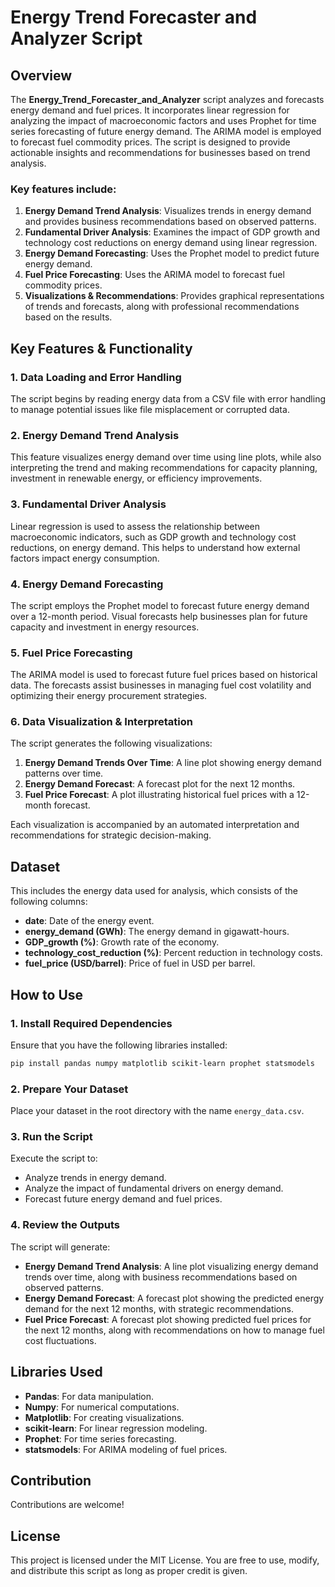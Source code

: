 
# Energy Trend Forecaster and Analyzer Script

## Overview
The **Energy_Trend_Forecaster_and_Analyzer** script analyzes and forecasts energy demand and fuel prices. It incorporates linear regression for analyzing the impact of macroeconomic factors and uses Prophet for time series forecasting of future energy demand. The ARIMA model is employed to forecast fuel commodity prices. The script is designed to provide actionable insights and recommendations for businesses based on trend analysis.

### Key features include:
1. **Energy Demand Trend Analysis**: Visualizes trends in energy demand and provides business recommendations based on observed patterns.
2. **Fundamental Driver Analysis**: Examines the impact of GDP growth and technology cost reductions on energy demand using linear regression.
3. **Energy Demand Forecasting**: Uses the Prophet model to predict future energy demand.
4. **Fuel Price Forecasting**: Uses the ARIMA model to forecast fuel commodity prices.
5. **Visualizations & Recommendations**: Provides graphical representations of trends and forecasts, along with professional recommendations based on the results.

## Key Features & Functionality

### 1. Data Loading and Error Handling
The script begins by reading energy data from a CSV file with error handling to manage potential issues like file misplacement or corrupted data.

### 2. Energy Demand Trend Analysis
This feature visualizes energy demand over time using line plots, while also interpreting the trend and making recommendations for capacity planning, investment in renewable energy, or efficiency improvements.

### 3. Fundamental Driver Analysis
Linear regression is used to assess the relationship between macroeconomic indicators, such as GDP growth and technology cost reductions, on energy demand. This helps to understand how external factors impact energy consumption.

### 4. Energy Demand Forecasting
The script employs the Prophet model to forecast future energy demand over a 12-month period. Visual forecasts help businesses plan for future capacity and investment in energy resources.

### 5. Fuel Price Forecasting
The ARIMA model is used to forecast future fuel prices based on historical data. The forecasts assist businesses in managing fuel cost volatility and optimizing their energy procurement strategies.

### 6. Data Visualization & Interpretation
The script generates the following visualizations:
1. **Energy Demand Trends Over Time**: A line plot showing energy demand patterns over time.
2. **Energy Demand Forecast**: A forecast plot for the next 12 months.
3. **Fuel Price Forecast**: A plot illustrating historical fuel prices with a 12-month forecast.

Each visualization is accompanied by an automated interpretation and recommendations for strategic decision-making.

## Dataset
This includes the energy data used for analysis, which consists of the following columns:
- **date**: Date of the energy event.
- **energy_demand (GWh)**: The energy demand in gigawatt-hours.
- **GDP_growth (%)**: Growth rate of the economy.
- **technology_cost_reduction (%)**: Percent reduction in technology costs.
- **fuel_price (USD/barrel)**: Price of fuel in USD per barrel.

## How to Use

### 1. Install Required Dependencies
Ensure that you have the following libraries installed:
```bash
pip install pandas numpy matplotlib scikit-learn prophet statsmodels
```

### 2. Prepare Your Dataset
Place your dataset in the root directory with the name `energy_data.csv`.

### 3. Run the Script
Execute the script to:
- Analyze trends in energy demand.
- Analyze the impact of fundamental drivers on energy demand.
- Forecast future energy demand and fuel prices.

### 4. Review the Outputs
The script will generate:
- **Energy Demand Trend Analysis**: A line plot visualizing energy demand trends over time, along with business recommendations based on observed patterns.
- **Energy Demand Forecast**: A forecast plot showing the predicted energy demand for the next 12 months, with strategic recommendations.
- **Fuel Price Forecast**: A forecast plot showing predicted fuel prices for the next 12 months, along with recommendations on how to manage fuel cost fluctuations.

## Libraries Used
- **Pandas**: For data manipulation.
- **Numpy**: For numerical computations.
- **Matplotlib**: For creating visualizations.
- **scikit-learn**: For linear regression modeling.
- **Prophet**: For time series forecasting.
- **statsmodels**: For ARIMA modeling of fuel prices.

## Contribution
Contributions are welcome! 

## License
This project is licensed under the MIT License. You are free to use, modify, and distribute this script as long as proper credit is given.

